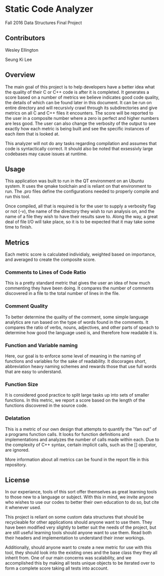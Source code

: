 # Static Code Analyzer
Fall 2016 Data Structures Final Project

## Contributors 
Wesley Ellington

Seung Ki Lee

## Overview
The main goal of this project is to help developers have a better idea what the quality of their C or C++ code is after it is completed. It generates a score based on a number of metrics we believe indicates good code quality, the details of which can be found later in this document. It can be run on entire directory and will recursivly crawl through its subdirectories and give metrics on all C and C++ files it encounters. The score will be reported to the user in a composite number where a zero is perfect and higher numbers are less good. The user can also change the verbosity of the output to see exactly how each metric is being built and see the specific instances of each item that is looked at.

This analyzer will not do any tasks regarding compilation and assumes that code is syntactically correct. It should also be noted that exsessivly large codebases may cause issues at runtime. 

## Usage
This application was built to run in the QT environment on an Ubuntu system. It uses the qmake toolchain and is reliant on
that environment to run. The .pro files define the configurations needed to properly compile and run this tool. 

Once compiled, all that is required is for the user to supply a verbosity flag  or not (-v), the name of the directory they
wish to run analysis on, and the name of a file they wish to have their results save to. Along the way, a great deal of file I/O will take place, so it is to be expected that it may take some time to finish.

## Metrics

Each metric score is calculated individialy, weighted based on importance, and averaged to create the composite score.

### Comments to Lines of Code Ratio
This is a pretty standard metric that gives the user an idea of how much commenting they have been doing. It compares the
number of comments discovered in a file to the total number of lines in the file.

### Comment Quality
To better determine the quality of the comment, some simple language analytics are run based on the type of words found in the
comments. It compares the ratio of verbs, nouns, adjectives, and other parts of speach to determine how good the language used
is, and therefore how readable it is.

### Function and Variable naming
Here, our goal is to enforce some level of meaning in the naming of functions and variables for the sake of readability. It discorages short, abbreviation heavy naming schemes and rewards those that use full words that are easy to understand.

### Function Size
It is considered good practice to split large tasks up into sets of smaller functions. In this metric, we report a score based
on the length of the functions discovered in the source code. 

### Delatation
This is a metric of our own design that attempts to quantify the "fan out" of a programs function calls. It looks for function
definitions and implementations and analyzes the number of calls made within each. Due to the complexity of C++ syntax, certain implicit calls, such as the [] operator, are ignored.

More information about all metrics can be found in the report file in this repository.

## License
In our experiance, tools of this sort offer themselves as great learning tools to those new to a language or subject. With
this in mind, we invite anyone who wishes to use our codes to better their own education to do so, but cite it whenever used.

This project is reliant on some custom data structures that should be recycleable for other applications should anyone want to
use them. They have been modified very slightly to better suit the needs of the project, but are still useful learning tools
should anyone want to use them. Read both their headers and implementation to understand their inner workings.

Additionally, should anyone want to create a new metric for use with this tool, they should look into the existing ones and 
the base class they they all inherit from. One of our main concerns was scalability, and we accomplished this by making all 
tests unique objects to be iterated over to form a complete score taking all tests into account.
